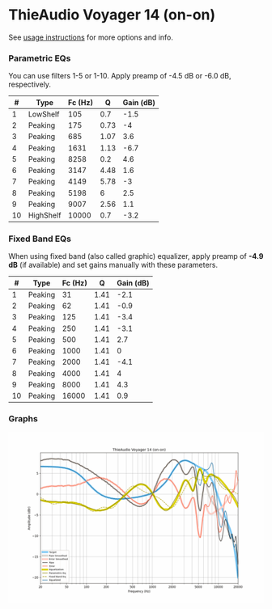 # ThieAudio Voyager 14 (on-on)
See [usage instructions](https://github.com/jaakkopasanen/AutoEq#usage) for more options and info.

### Parametric EQs
You can use filters 1-5 or 1-10. Apply preamp of -4.5 dB or -6.0 dB, respectively.

|   # | Type      |   Fc (Hz) |    Q |   Gain (dB) |
|-----|-----------|-----------|------|-------------|
|   1 | LowShelf  |       105 | 0.7  |        -1.5 |
|   2 | Peaking   |       175 | 0.73 |        -4   |
|   3 | Peaking   |       685 | 1.07 |         3.6 |
|   4 | Peaking   |      1631 | 1.13 |        -6.7 |
|   5 | Peaking   |      8258 | 0.2  |         4.6 |
|   6 | Peaking   |      3147 | 4.48 |         1.6 |
|   7 | Peaking   |      4149 | 5.78 |        -3   |
|   8 | Peaking   |      5198 | 6    |         2.5 |
|   9 | Peaking   |      9007 | 2.56 |         1.1 |
|  10 | HighShelf |     10000 | 0.7  |        -3.2 |

### Fixed Band EQs
When using fixed band (also called graphic) equalizer, apply preamp of **-4.9 dB** (if available) and set gains manually with these parameters.

|   # | Type    |   Fc (Hz) |    Q |   Gain (dB) |
|-----|---------|-----------|------|-------------|
|   1 | Peaking |        31 | 1.41 |        -2.1 |
|   2 | Peaking |        62 | 1.41 |        -0.9 |
|   3 | Peaking |       125 | 1.41 |        -3.4 |
|   4 | Peaking |       250 | 1.41 |        -3.1 |
|   5 | Peaking |       500 | 1.41 |         2.7 |
|   6 | Peaking |      1000 | 1.41 |         0   |
|   7 | Peaking |      2000 | 1.41 |        -4.1 |
|   8 | Peaking |      4000 | 1.41 |         4   |
|   9 | Peaking |      8000 | 1.41 |         4.3 |
|  10 | Peaking |     16000 | 1.41 |         0.9 |

### Graphs
![](./ThieAudio%20Voyager%2014%20(on-on).png)
